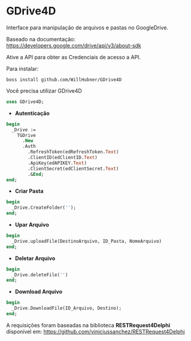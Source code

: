 # GDrive4D
Interface para manipulação de arquivos e pastas no GoogleDrive.

Baseado na documentação:
https://developers.google.com/drive/api/v3/about-sdk

Ative a API para obter as Credenciais de acesso a API.

Para instalar:

```
boss install github.com/WillHubner/GDrive4D
```

Você precisa utilizar GDrive4D

```pascal
uses GDrive4D;
```
* **Autenticação**

```pascal
begin
  _Drive :=
    TGDrive
      .New
      .Auth
        .RefreshToken(edRefreshToken.Text)
        .ClientID(edClientID.Text)
        .ApiKey(edAPIKEY.Text)
        .ClientSecret(edClientSecret.Text)
        .&End;
end;
``` 

* **Criar Pasta**

```pascal
begin
  _Drive.CreateFolder('');
end;
``` 

* **Upar Arquivo**

```pascal
begin
  _Drive.uploadFile(DestinoArquivo, ID_Pasta, NomeArquivo)
end;
``` 

* **Deletar Arquivo**

```pascal
begin
  _Drive.deleteFile('')
end;
``` 

* **Download Arquivo**

```pascal
begin
  _Drive.DownloadFile(ID_Arquivo, Destino);
end;
``` 

A requisições foram baseadas na biblioteca **RESTRequest4Delphi** disponível em: 
https://github.com/viniciussanchez/RESTRequest4Delphi 
